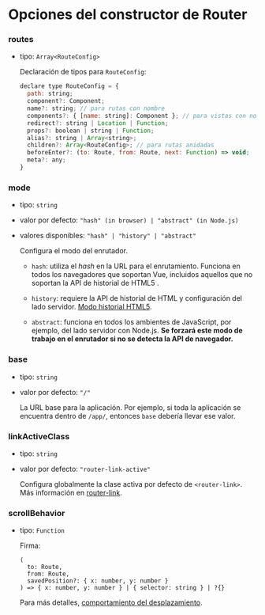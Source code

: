 # Opciones del constructor de Router

### routes

- tipo: `Array<RouteConfig>`

  Declaración de tipos para `RouteConfig`:

  ``` js
  declare type RouteConfig = {
    path: string;
    component?: Component;
    name?: string; // para rutas con nombre
    components?: { [name: string]: Component }; // para vistas con nombre
    redirect?: string | Location | Function;
    props?: boolean | string | Function;
    alias?: string | Array<string>;
    children?: Array<RouteConfig>; // para rutas anidadas
    beforeEnter?: (to: Route, from: Route, next: Function) => void;
    meta?: any;
  }
  ```

### mode

- tipo: `string`

- valor por defecto: `"hash" (in browser) | "abstract" (in Node.js)`

- valores disponibles: `"hash" | "history" | "abstract"`

  Configura el modo del enrutador.

  - `hash`: utiliza el _hash_ en la URL para el enrutamiento. Funciona en todos los navegadores que soportan Vue, incluidos aquellos que no soportan la API de historial de HTML5 .

  - `history`: requiere la API de historial de HTML y configuración del lado servidor. [Modo historial HTML5](../essentials/history-mode.md).

  - `abstract`: funciona en todos los ambientes de JavaScript, por ejemplo, del lado servidor con Node.js. **Se forzará este modo de trabajo en el enrutador si no se detecta la API de navegador.**

### base

- tipo: `string`

- valor por defecto: `"/"`

  La URL base para la aplicación. Por ejemplo, si toda la aplicación se encuentra dentro de `/app/`, entonces `base` debería llevar ese valor.

### linkActiveClass

- tipo: `string`

- valor por defecto: `"router-link-active"`

  Configura globalmente la clase activa por defecto de `<router-link>`. Más información en [router-link](router-link.md).

### scrollBehavior

- tipo: `Function`

  Firma:

  ```
  (
    to: Route,
    from: Route,
    savedPosition?: { x: number, y: number }
  ) => { x: number, y: number } | { selector: string } | ?{}
  ```

  Para más detalles, [comportamiento del desplazamiento](../advanced/scroll-behavior.md).
